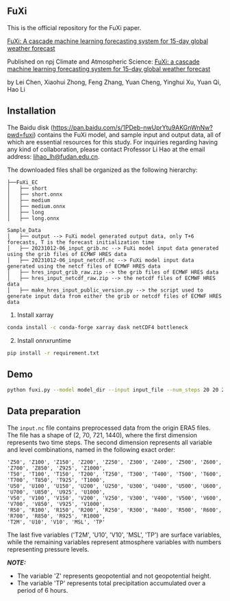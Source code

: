 ## FuXi


This is the official repository for the FuXi paper.

[FuXi: A cascade machine learning forecasting system for 15-day global weather forecast
](https://arxiv.org/abs/2306.12873)

Published on npj Climate and Atmospheric Science: [FuXi: a cascade machine learning forecasting system for 15-day global weather forecast
](https://www.nature.com/articles/s41612-023-00512-1)

by Lei Chen, Xiaohui Zhong, Feng Zhang, Yuan Cheng, Yinghui Xu, Yuan Qi, Hao Li



## Installation

The Baidu disk (https://pan.baidu.com/s/1PDeb-nwUprYtu9AKGnWnNw?pwd=fuxi) contains the FuXi model, and sample input and output data, all of which are essential resources for this study. For inquiries regarding having any kind of collaboration, please contact Professor Li Hao at the email address: lihao_lh@fudan.edu.cn.

The downloaded files shall be organized as the following hierarchy:

```plain
├──FuXi_EC
│   ├── short
│   ├── short.onnx
│   ├── medium
│   ├── medium.onnx
│   ├── long
│   ├── long.onnx

Sample_Data
│   ├── output --> FuXi model generated output data, only T+6 forecasts, T is the forecast initialization time
│   ├── 20231012-06_input_grib.nc --> FuXi model input data generated using the grib files of ECMWF HRES data
│   ├── 20231012-06_input_netcdf.nc --> FuXi model input data generated using the netcf files of ECMWF HRES data
│   ├── hres_input_grib_raw.zip --> the grib files of ECMWF HRES data
│   ├── hres_input_netcdf_raw.zip --> the netcdf files of ECMWF HRES data
│   ├── make_hres_input_public_version.py --> the script used to generate input data from either the grib or netcdf files of ECMWF HRES data

```

1. Install xarray 

```bash
conda install -c conda-forge xarray dask netCDF4 bottleneck
```

2. Install onnxruntime

```bash
pip install -r requirement.txt
```

## Demo

```bash 
python fuxi.py --model model_dir --input input_file --num_steps 20 20 20
```


## Data preparation 

The `input.nc` file contains preprocessed data from the origin ERA5 files. The file has a shape of (2, 70, 721, 1440), where the first dimension represents two time steps. The second dimension represents all variable and level combinations, named in the following exact order:

```plain
'Z50', 'Z100', 'Z150', 'Z200', 'Z250', 'Z300', 'Z400', 'Z500', 'Z600', 'Z700', 'Z850', 'Z925', 'Z1000', 
'T50', 'T100', 'T150', 'T200', 'T250', 'T300', 'T400', 'T500', 'T600', 'T700', 'T850', 'T925', 'T1000', 
'U50', 'U100', 'U150', 'U200', 'U250', 'U300', 'U400', 'U500', 'U600', 'U700', 'U850', 'U925', 'U1000', 
'V50', 'V100', 'V150', 'V200', 'V250', 'V300', 'V400', 'V500', 'V600', 'V700', 'V850', 'V925', 'V1000', 
'R50', 'R100', 'R150', 'R200', 'R250', 'R300', 'R400', 'R500', 'R600', 'R700', 'R850', 'R925', 'R1000', 
'T2M', 'U10', 'V10', 'MSL', 'TP'
```

The last five variables ('T2M', 'U10', 'V10', 'MSL', 'TP') are surface variables, while the remaining variables represent atmosphere variables with numbers representing pressure levels.


**_NOTE:_**

- The variable 'Z' represents geopotential and not geopotential height.
- The variable 'TP' represents total precipitation accumulated over a period of 6 hours.


